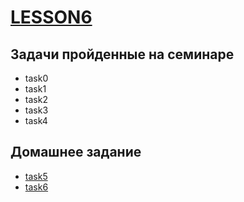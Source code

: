 # [LESSON6](https://github.com/KulSlavOn/C-seminars-lessons/tree/main/lesson6)

## Задачи пройденные на семинаре

* task0
* task1
* task2
* task3
* task4

## Домашнее задание

* [task5](https://github.com/KulSlavOn/C-seminars-lessons/tree/main/lesson6/task5)
* [task6](https://github.com/KulSlavOn/C-seminars-lessons/tree/main/lesson6/task6)